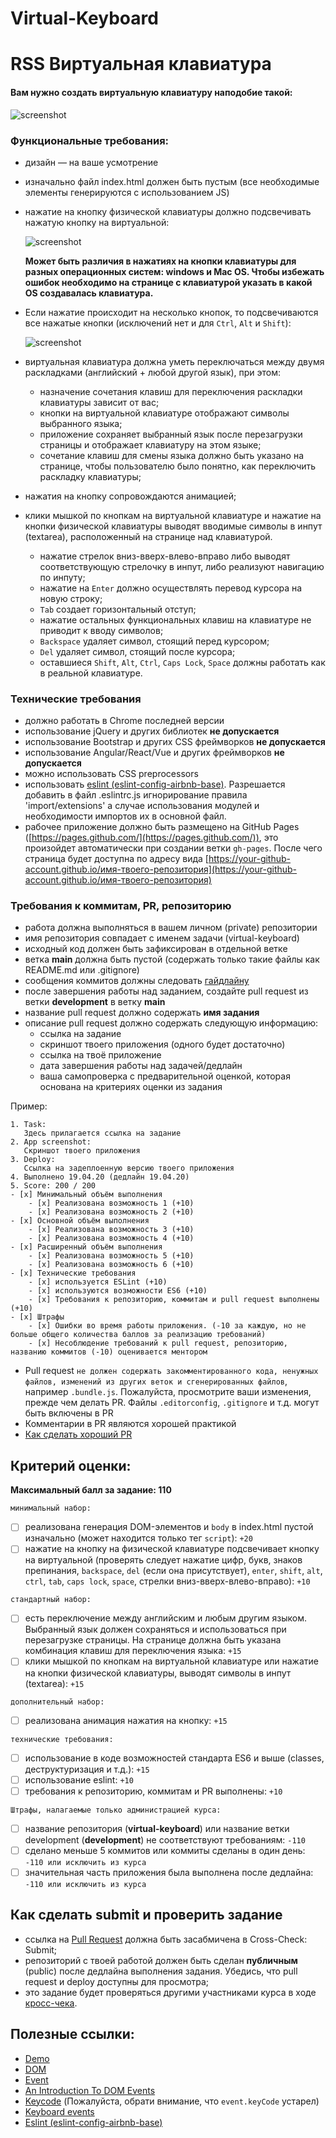 # Virtual-Keyboard

# RSS Виртуальная клавиатура

#### Вам нужно создать виртуальную клавиатуру наподобие такой:

![screenshot](https://i.imgur.com/MUYRlDL.png)

### Функциональные требования:

- дизайн — на ваше усмотрение
- изначально файл index.html должен быть пустым (все необходимые элементы генерируются с использованием JS)
- нажатие на кнопкy физической клавиатуры должно подсвечивать нажатую кнопку на виртуальной:

  ![screenshot](https://i.imgur.com/yU70dGz.png)

  **Может быть различия в нажатиях на кнопки клавиатуры для разных операционных систем: windows и Mac OS. Чтобы избежать ошибок необходимо на странице с клавиатурой указать в какой OS создавалась клавиатура.**

- Если нажатие происходит на несколько кнопок, то подсвечиваются все нажатые кнопки (исключений нет и для `Ctrl`, `Alt` и `Shift`):

  ![screenshot](https://i.imgur.com/5sg3wmF.png)

- виртуальная клавиатура должна уметь переключаться между двумя раскладками (английский + любой другой язык), при этом:
  - назначение сочетания клавиш для переключения раскладки клавиатуры зависит от вас;
  - кнопки на виртуальной клавиатуре отображают символы выбранного языка;
  - приложение сохраняет выбранный язык после перезагрузки страницы и отображает клавиатуру на этом языке;
  - сочетание клавиш для смены языка должно быть указано на странице, чтобы пользователю было понятно, как переключить раскладку клавиатуры;
- нажатия на кнопку сопровождаются анимацией;
- клики мышкой по кнопкам на виртуальной клавиатуре и нажатие на кнопки физической клавиатуры выводят вводимые символы в инпут (textarea), расположенный на странице над клавиатурой.
  - нажатие стрелок вниз-вверх-влево-вправо либо выводят соответствующую стрелочку в инпут, либо реализуют навигацию по инпуту;
  - нажатие на `Enter` должно осуществлять перевод курсора на новую строку;
  - `Tab` создает горизонтальный отступ;
  - нажатие остальных функциональных клавиш на клавиатуре не приводит к вводу символов;
  - `Backspace` удаляет символ, стоящий перед курсором;
  - `Del` удаляет символ, стоящий после курсора;
  - оставшиеся `Shift`, `Alt`, `Ctrl`, `Caps Lock`, `Space` должны работать как в реальной клавиатуре.

### Технические требования

- должно работать в Chrome последней версии
- использование jQuery и других библиотек **не допускается**
- использование Bootstrap и других CSS фреймворков **не допускается**
- использование Angular/React/Vue и других фреймворков **не допускается**
- можно использовать CSS preprocessors
- использовать [eslint (eslint-config-airbnb-base)](https://eslint.org/). Разрешается добавить в файл .eslintrc.js игнорирование правила 'import/extensions' а случае использования модулей и необходимости импортов их в основной файл.
- рабочее приложение должно быть размещено на GitHub Pages ([https://pages.github.com/](https://pages.github.com/)), это произойдет автоматически при создании ветки `gh-pages`. После чего страница будет доступна по адресу вида [https://your-github-account.github.io/имя-твоего-репозитория](https://your-github-account.github.io/имя-твоего-репозитория)

### Требования к коммитам, PR, репозиторию

- работа должна выполняться в вашем личном (private) репозитории
- имя репозитория совпадает с именем задачи (virtual-keyboard)
- исходный код должен быть зафиксирован в отдельной ветке
- ветка **main** должна быть пустой (содержать только такие файлы как README.md или .gitignore)
- сообщения коммитов должны следовать [гайдлайну](https://www.conventionalcommits.org/en)
- после завершения работы над заданием, создайте pull request из ветки **development** в ветку **main**
- название pull request должно содержать **имя задания**
- описание pull request должно содержать следующую информацию:
  - ссылка на задание
  - скриншот твоего приложения (одного будет достаточно)
  - ссылка на твоё приложение
  - дата завершения работы над задачей/дедлайн
  - ваша самопроверка с предварительной оценкой, которая основана на критериях оценки из задания

Пример:

```
1. Task:
   Здесь прилагается ссылка на задание
2. App screenshot:
   Скриншот твоего приложения
3. Deploy:
   Ссылка на задеплоенную версию твоего приложения
4. Выполнено 19.04.20 (дедлайн 19.04.20)
5. Score: 200 / 200
- [x] Минимальный объём выполнения
    - [x] Реализована возможность 1 (+10)
    - [x] Реализована возможность 2 (+10)
- [x] Основной объём выполнения
    - [x] Реализована возможность 3 (+10)
    - [x] Реализована возможность 4 (+10)
- [x] Расширенный объём выполнения
    - [x] Реализована возможность 5 (+10)
    - [x] Реализована возможность 6 (+10)
- [x] Технические требования
    - [x] используется ESLint (+10)
    - [x] используются возможности ES6 (+10)
    - [x] Требования к репозиторию, коммитам и pull request выполнены (+10)
- [x] Штрафы
    - [x] Ошибки во время работы приложения. (-10 за каждую, но не больше общего количества баллов за реализацию требований)
    - [x] Несоблюдение требований к pull request, репозиторию, названию коммитов (-10) оценивается ментором
```

- Pull request `не должен содержать закомментированного кода, ненужных файлов, изменений из других веток и сгенерированных файлов`, например `.bundle.js`. Пожалуйста, просмотрите ваши изменения, прежде чем делать PR. Файлы `.editorconfig`, `.gitignore` и т.д. могут быть включены в PR
- Комментарии в PR являются хорошей практикой
- [Как сделать хороший PR](https://github.com/blog/1943-how-to-write-the-perfect-pull-request)

## Критерий оценки:

**Максимальный балл за задание: 110**

`минимальный набор:`

- [ ] реализована генерация DOM-элементов и `body` в index.html пустой изначально (может находится только тег `script`): `+20`
- [ ] нажатие на кнопку на физической клавиатуре подсвечивает кнопку на виртуальной (проверять следует нажатие цифр, букв, знаков препинания, `backspace`, `del` (если она присутствует), `enter`, `shift`, `alt`, `ctrl`, `tab`, `caps lock`, `space`, стрелки вниз-вверх-влево-вправо): `+10`

`стандартный набор:`

- [ ] есть переключение между английским и любым другим языком. Выбранный язык должен сохраняться и использоваться при перезагрузке страницы. На странице должна быть указана комбинация клавиш для переключения языка: `+15`
- [ ] клики мышкой по кнопкам на виртуальной клавиатуре или нажатие на кнопки физической клавиатуры, выводят символы в инпут (textarea): `+15`

`дополнительный набор:`

- [ ] реализована анимация нажатия на кнопку: `+15`

`технические требования:`

- [ ] использование в коде возможностей стандарта ES6 и выше (classes, деструктуризация и т.д.): `+15`
- [ ] использование eslint: `+10`
- [ ] требования к репозиторию, коммитам и PR выполнены: `+10`

`Штрафы, налагаемые только администрацией курса:`

- [ ] название репозитория (**virtual-keyboard**) или название ветки development (**development**) не соответствуют требованиям: `-110`
- [ ] сделано меньше 5 коммитов или коммиты сделаны в один день: `-110 или исключить из курса`
- [ ] значительная часть приложения была выполнена после дедлайна: `-110 или исключить из курса`

## Как сделать submit и проверить задание

- ссылка на [Pull Request](#requirements-for-commits-pull-request-repository) должна быть засабмичена в Cross-Check: Submit;
- репозиторий с твоей работой должен быть сделан **публичным** (public) после дедлайна выполнения задания. Убедись, что pull request и deploy доступны для просмотра;
- это задание будет проверяться другими участниками курса в ходе [кросс-чека](https://docs.rs.school/#/cross-check-flow).

## Полезные ссылки:

- [Demo](https://wonderful-swartz-d8b98d.netlify.com/)
- [DOM](http://learn.javascript.info/document)
- [Event](http://learn.javascript.info/event-details)
- [An Introduction To DOM Events](https://www.smashingmagazine.com/2013/11/an-introduction-to-dom-events/)
- [Keycode](https://keycode.info) (Пожалуйста, обрати внимание, что `event.keyCode` устарел)
- [Keyboard events](https://learn.javascript.info/keyboard-events)
- [Eslint (eslint-config-airbnb-base)](https://eslint.org/)
